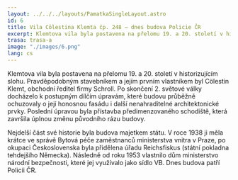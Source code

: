 ```yaml
---
layout: ../../../layouts/PamatkaSingleLayout.astro
id: 6
title: Vila Cölestina Klemta čp. 248 – dnes budova Policie ČR
excerpt: Klemtova vila byla postavena na přelomu 19. a 20. století v historizujícím slohu. Pravděpodobným stavebníkem a jejím prvním vlastníkem byl Cölestin Klemt, obchodní ředitel firmy Schroll.
trasa: trasa-a
image: "./images/6.png"
lang: cs
---
```


Klemtova vila byla postavena na přelomu 19. a 20. století v historizujícím slohu. Pravděpodobným stavebníkem a jejím prvním vlastníkem byl Cölestin Klemt, obchodní ředitel firmy Schroll.  Po skončení 2. světové války docházelo k postupným dílčím úpravám, které budovu průběžně ochuzovaly o její honosnou fasádu i další nenahraditelné architektonické prvky. Poslední úpravou byla přístavba předimenzovaného schodiště, která završila úplnou změnu původního rázu budovy.

Nejdelší část své historie byla budova majetkem státu. V roce 1938 ji měla krátce ve správě Bytová péče zaměstnanců ministerstva vnitra v Praze, po okupaci Československa byla přidělena úřadu Reichsfiskus (státní pokladna tehdejšího Německa). Následně od roku 1953 vlastnilo dům ministerstvo národní bezpečnosti, které jej využívalo jako sídlo VB. Dnes budova patří Policii ČR.


